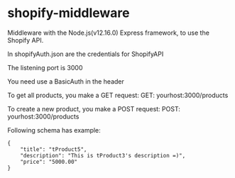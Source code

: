 # shopify-middleware

Middleware with the Node.js(v12.16.0) Express framework, to use the Shopify API.


In shopifyAuth.json are the credentials for ShopifyAPI

The listening port is 3000

You need use a BasicAuth in the header


To get all products, you make a GET request:
GET: yourhost:3000/products




To create a new product, you make a POST request:
POST: yourhost:3000/products

Following schema has example: 

    {
        "title": "tProduct5",
        "description": "This is tProduct3's description =)",
        "price": "5000.00"
    }




